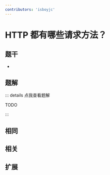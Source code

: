 ```yaml
---
contributors: 'isboyjc'
---
```


# HTTP 都有哪些请求方法？


## 题干

- 



## 题解

::: details 点我查看题解

  TODO

:::



## 相同


## 相关


## 扩展

